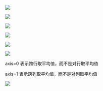 ![](D:/download/youdaonote-pull-master/data/Technology/Python/pandas/images/WEBRESOURCEb90b0c1ad0456a9c2a53e4e57788822b截图.png)

![](D:/download/youdaonote-pull-master/data/Technology/Python/pandas/images/WEBRESOURCE9bef18515b41c2a04aa5a49783877fbf截图.png)

![](D:/download/youdaonote-pull-master/data/Technology/Python/pandas/images/WEBRESOURCE5e4899b88cd3e525347d3e857ed6e92c截图.png)

![](D:/download/youdaonote-pull-master/data/Technology/Python/pandas/images/WEBRESOURCEbfc265ef8fdb58896b1825782a961bdd截图.png)

![](D:/download/youdaonote-pull-master/data/Technology/Python/pandas/images/WEBRESOURCEabc64060818a4fa09adec91d5b8d3ef7截图.png)

![](D:/download/youdaonote-pull-master/data/Technology/Python/pandas/images/WEBRESOURCE22ef997f5ba71f211dc7d125bab2c119截图.png)

axis=0 表示跨行取平均值，而不是对行取平均值

axis=1 表示跨列取平均值，而不是对列取平均值

![](D:/download/youdaonote-pull-master/data/Technology/Python/pandas/images/WEBRESOURCE82dda2dc6cc3360c6635e7cbc676e07b截图.png)